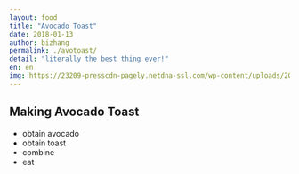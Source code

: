 ```yaml
---
layout: food
title: "Avocado Toast"
date: 2018-01-13
author: bizhang
permalink: ./avotoast/
detail: "literally the best thing ever!"
en: en
img: https://23209-presscdn-pagely.netdna-ssl.com/wp-content/uploads/2016/04/5MinuteAvocadoToastIMG_8273edit-340x340.jpg
---
```




Making Avocado Toast
--------------------

* obtain avocado
* obtain toast
* combine
* eat
